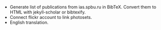 - Generate list of publications from ias.spbu.ru in BibTeX. Convert them to HTML with jekyll-scholar or bibtexify.
- Connect flickr account to link photosets.
- English translation.
